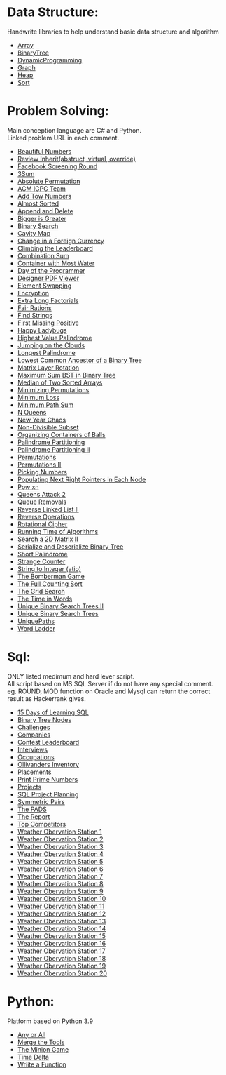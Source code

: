 # Data Structure:

Handwrite libraries to help understand basic data structure and algorithm

- <a href="https://github.com/tabtu/coding/blob/master/Problem%20Solving/_Array.cs">Array</a>
- <a href="https://github.com/tabtu/coding/blob/master/Problem%20Solving/_BinaryTree.cs">BinaryTree</a>
- <a href="https://github.com/tabtu/coding/blob/master/Problem%20Solving/_DynamicProgramming.cs">DynamicProgramming</a>
- <a href="https://github.com/tabtu/coding/blob/master/Problem%20Solving/_Graph.cs">Graph</a>
- <a href="https://github.com/tabtu/coding/blob/master/Problem%20Solving/_Heap.cs">Heap</a>
- <a href="https://github.com/tabtu/coding/blob/master/Problem%20Solving/_Sort.cs">Sort</a>

# Problem Solving:

Main conception language are C# and Python. <br />
Linked problem URL in each comment. <br />

- <a href="https://github.com/tabtu/coding/blob/master/Problem%20Solving/Beautiful%20Numbers.cs">Beautiful Numbers</a>
- <a href="https://github.com/tabtu/beprepared/blob/master/Problem%20Solving/ReviewInherit.cs">Review Inherit(abstruct, virtual, override)</a>
- <a href="https://github.com/tabtu/coding/blob/master/Problem%20Solving/FB_screening.cs">Facebook Screening Round</a>
- <a href="https://github.com/tabtu/coding/blob/master/Problem%20Solving/3Sum.cs">3Sum</a>
- <a href="https://github.com/tabtu/coding/blob/master/Problem%20Solving/Absolute%20Permutation.cs">Absolute Permutation</a>
- <a href="https://github.com/tabtu/coding/blob/master/Problem%20Solving/ACM%20ICPC%20Team.cs">ACM ICPC Team</a>
- <a href="https://github.com/tabtu/coding/blob/master/Problem%20Solving/Add%20Tow%20Numbers.cs">Add Tow Numbers</a>
- <a href="https://github.com/tabtu/coding/blob/master/Problem%20Solving/Almost%20Sorted.cs">Almost Sorted</a>
- <a href="https://github.com/tabtu/coding/blob/master/Problem%20Solving/Append%20and%20Delete.cs">Append and Delete</a>
- <a href="https://github.com/tabtu/coding/blob/master/Problem%20Solving/Bigger%20is%20Greater.cs">Bigger is Greater</a>
- <a href="https://github.com/tabtu/coding/blob/master/Problem%20Solving/Binary%20Search.cs">Binary Search</a>
- <a href="https://github.com/tabtu/coding/blob/master/Problem%20Solving/Cavity%20Map.cs">Cavity Map</a>
- <a href="https://github.com/tabtu/coding/blob/master/Problem%20Solving/Change%20in%20a%20Foreign%20Currency.cs">Change in a Foreign Currency</a>
- <a href="https://github.com/tabtu/coding/blob/master/Problem%20Solving/Climbing%20the%20Leaderboard.cs">Climbing the Leaderboard</a>
- <a href="https://github.com/tabtu/coding/blob/master/Problem%20Solving/Combination%20Sum.cs">Combination Sum</a>
- <a href="https://github.com/tabtu/coding/blob/master/Problem%20Solving/Container%20with%20Most%20Water.cs">Container with Most Water</a>
- <a href="https://github.com/tabtu/coding/blob/master/Problem%20Solving/Day%20of%20the%20Programmer.cs">Day of the Programmer
- <a href="https://github.com/tabtu/coding/blob/master/Problem%20Solving/Designer%20PDF%20Viewer.cs">Designer PDF Viewer</a>
- <a href="https://github.com/tabtu/coding/blob/master/Problem%20Solving/Element%20Swapping.cs">Element Swapping</a>
- <a href="https://github.com/tabtu/coding/blob/master/Problem%20Solving/Encryption.cs">Encryption</a>
- <a href="https://github.com/tabtu/coding/blob/master/Problem%20Solving/Extra%20Long%20Factorials.cs">Extra Long Factorials</a>
- <a href="https://github.com/tabtu/coding/blob/master/Problem%20Solving/Fair%20Rations.cs">Fair Rations</a>
- <a href="https://github.com/tabtu/coding/blob/master/Problem%20Solving/Find%20Strings.cs">Find Strings</a>
- <a href="https://github.com/tabtu/coding/blob/master/Problem%20Solving/First%20Missing%20Positive.cs">First Missing Positive</a>
- <a href="https://github.com/tabtu/coding/blob/master/Problem%20Solving/Happy%20Ladybugs.cs">Happy Ladybugs</a>
- <a href="https://github.com/tabtu/coding/blob/master/Problem%20Solving/Highest%20Value%20Palindrome.cs">Highest Value Palindrome</a>
- <a href="https://github.com/tabtu/coding/blob/master/Problem%20Solving/Jumping%20on%20the%20Clouds.cs">Jumping on the Clouds</a>
- <a href="https://github.com/tabtu/coding/blob/master/Problem%20Solving/Longest%20Palindrome.cs">Longest Palindrome</a>
- <a href="https://github.com/tabtu/coding/blob/master/Problem%20Solving/Lowest%20Common%20Ancestor%20of%20a%20Binary%20Tree.cs">Lowest Common Ancestor of a Binary Tree</a>
- <a href="https://github.com/tabtu/coding/blob/master/Problem%20Solving/Matrix%20Layer%20Rotation.cs">Matrix Layer Rotation</a>
- <a href="https://github.com/tabtu/coding/blob/master/Problem%20Solving/Maximum%20Sum%20BST%20in%20Binary%20Tree.cs">Maximum Sum BST in Binary Tree</a>
- <a href="https://github.com/tabtu/coding/blob/master/Problem%20Solving/Median%20of%20Two%20Sorted%20Arrays.cs">Median of Two Sorted Arrays</a>
- <a href="https://github.com/tabtu/coding/blob/master/Problem%20Solving/Minimizing%20Permutations.cs">Minimizing Permutations</a>
- <a href="https://github.com/tabtu/coding/blob/master/Problem%20Solving/Minimum%20Loss.cs">Minimum Loss</a>
- <a href="https://github.com/tabtu/coding/blob/master/Problem%20Solving/Minimum%20Path%20Sum.cs">Minimum Path Sum</a>
- <a href="https://github.com/tabtu/coding/blob/master/Problem%20Solving/N%20Queens.cs">N Queens</a>
- <a href="https://github.com/tabtu/coding/blob/master/Problem%20Solving/New%20Year%20Chaos.cs">New Year Chaos</a>
- <a href="https://github.com/tabtu/coding/blob/master/Problem%20Solving/Non-Divisible%20Subset.cs">Non-Divisible Subset</a>
- <a href="https://github.com/tabtu/coding/blob/master/Problem%20Solving/Organizing%20Containers%20of%20Balls.cs">Organizing Containers of Balls</a>
- <a href="https://github.com/tabtu/coding/blob/master/Problem%20Solving/Palindrome%20Partitioning.cs">Palindrome Partitioning</a>
- <a href="https://github.com/tabtu/coding/blob/master/Problem%20Solving/Palindrome%20Partitioning%20II.cs">Palindrome Partitioning II</a>
- <a href="https://github.com/tabtu/coding/blob/master/Problem%20Solving/Permutations.cs">Permutations</a>
- <a href="https://github.com/tabtu/coding/blob/master/Problem%20Solving/Permutations%20II.cs">Permutations II</a>
- <a href="https://github.com/tabtu/coding/blob/master/Problem%20Solving/Picking%20Numbers.cs">Picking Numbers</a>
- <a href="https://github.com/tabtu/coding/blob/master/Problem%20Solving/Populating%20Next%20Right%20Pointers%20in%20Each%20Node.cs">Populating Next Right Pointers in Each Node</a>
- <a href="https://github.com/tabtu/coding/blob/master/Problem%20Solving/Pow%20xn.cs">Pow xn</a>
- <a href="https://github.com/tabtu/coding/blob/master/Problem%20Solving/Queens%20Attack%202.py">Queens Attack 2</a>
- <a href="https://github.com/tabtu/coding/blob/master/Problem%20Solving/Queue%20Removals.cs">Queue Removals</a>
- <a href="https://github.com/tabtu/coding/blob/master/Problem%20Solving/Reverse%20Linked%20List%20II.cs">Reverse Linked List II</a>
- <a href="https://github.com/tabtu/coding/blob/master/Problem%20Solving/Reverse%20Operations.cs">Reverse Operations</a>
- <a href="https://github.com/tabtu/coding/blob/master/Problem%20Solving/Rotational%20Cipher.cs">Rotational Cipher</a>
- <a href="https://github.com/tabtu/coding/blob/master/Problem%20Solving/Running%20Time%20of%20Algorithms.cs">Running Time of Algorithms</a>
- <a href="https://github.com/tabtu/coding/blob/master/Problem%20Solving/Search%20a%202D%20Matrix%20II.cs">Search a 2D Matrix II</a>
- <a href="https://github.com/tabtu/coding/blob/master/Problem%20Solving/Serialize%20and%20Deserialize%20Binary%20Tree.cs">Serialize and Deserialize Binary Tree</a>
- <a href="https://github.com/tabtu/coding/blob/master/Problem%20Solving/Short%20Palindrome.cs">Short Palindrome</a>
- <a href="https://github.com/tabtu/coding/blob/master/Problem%20Solving/Strange%20Counter.cs">Strange Counter</a>
- <a href="https://github.com/tabtu/coding/blob/master/Problem%20Solving/String%20to%20Integer%20(atio).cs">String to Integer (atio)</a>
- <a href="https://github.com/tabtu/coding/blob/master/Problem%20Solving/The%20Bomberman%20Game.cs">The Bomberman Game</a>
- <a href="https://github.com/tabtu/coding/blob/master/Problem%20Solving/The%20Full%20Counting%20Sort.cs">The Full Counting Sort</a>
- <a href="https://github.com/tabtu/coding/blob/master/Problem%20Solving/The%20Grid%20Search.cs">The Grid Search</a>
- <a href="https://github.com/tabtu/coding/blob/master/Problem%20Solving/The%20Time%20in%20Words.cs">The Time in Words</a>
- <a href="https://github.com/tabtu/coding/blob/master/Problem%20Solving/Unique%20Binary%20Search%20Trees%20II.cs">Unique Binary Search Trees II</a>
- <a href="https://github.com/tabtu/coding/blob/master/Problem%20Solving/Unique%20Binary%20Search%20Trees.cs">Unique Binary Search Trees</a>
- <a href="https://github.com/tabtu/coding/blob/master/Problem%20Solving/UniquePaths.cs">UniquePaths</a>
- <a href="https://github.com/tabtu/coding/blob/master/Problem%20Solving/Word Ladder.cs">Word Ladder</a>

# Sql:

ONLY listed medimum and hard lever script. <br />
All script based on MS SQL Server if do not have any special comment. <br />
eg. ROUND, MOD function on Oracle and Mysql can return the correct result as Hackerrank gives. <br />

- <a href="https://github.com/tabtu/coding/blob/master/Sql/15%20Days%20of%20Learning%20SQL.sql">15 Days of Learning SQL</a>
- <a href="https://github.com/tabtu/coding/blob/master/Sql/Binary%20Tree%20Nodes.sql">Binary Tree Nodes</a>
- <a href="https://github.com/tabtu/coding/blob/master/Sql/Challenges.sql">Challenges</a>
- <a href="https://github.com/tabtu/coding/blob/master/Sql/Companies.sql">Companies</a>
- <a href="https://github.com/tabtu/coding/blob/master/Sql/Contest%20Leaderboard.sql">Contest Leaderboard</a>
- <a href="https://github.com/tabtu/coding/blob/master/Sql/Interviews.sql">Interviews</a>
- <a href="https://github.com/tabtu/coding/blob/master/Sql/Occupations.sql">Occupations</a>
- <a href="https://github.com/tabtu/coding/blob/master/Sql/Ollivanders%20Inventory.sql">Ollivanders Inventory</a>
- <a href="https://github.com/tabtu/coding/blob/master/Sql/Placements.sql">Placements</a>
- <a href="https://github.com/tabtu/coding/blob/master/Sql/Print%20Prime%20Numbers.sql">Print Prime Numbers</a>
- <a href="https://github.com/tabtu/coding/blob/master/Sql/Projects.sql">Projects</a>
- <a href="https://github.com/tabtu/coding/blob/master/Sql/SQL%20Project%20Planning.sql">SQL Project Planning</a>
- <a href="https://github.com/tabtu/coding/blob/master/Sql/Symmetric%20Pairs.sql">Symmetric Pairs</a>
- <a href="https://github.com/tabtu/coding/blob/master/Sql/The%20PADS.sql">The PADS</a>
- <a href="https://github.com/tabtu/coding/blob/master/Sql/The%20Report.sql">The Report</a>
- <a href="https://github.com/tabtu/coding/blob/master/Sql/Top%20Competitors.sql">Top Competitors</a>
- <a href="https://github.com/tabtu/coding/blob/master/Sql/Weather%20Observation%20Station%20.sql"><a href="https://github.com/tabtu/coding/blob/master/Sql/Weather%20Observation%20Station%201.sql">Weather Obervation Station 1</a>
- <a href="https://github.com/tabtu/coding/blob/master/Sql/Weather%20Observation%20Station%202.sql">Weather Obervation Station 2</a>
- <a href="https://github.com/tabtu/coding/blob/master/Sql/Weather%20Observation%20Station%203.sql">Weather Obervation Station 3</a>
- <a href="https://github.com/tabtu/coding/blob/master/Sql/Weather%20Observation%20Station%204.sql">Weather Obervation Station 4</a>
- <a href="https://github.com/tabtu/coding/blob/master/Sql/Weather%20Observation%20Station%205.sql">Weather Obervation Station 5</a>
- <a href="https://github.com/tabtu/coding/blob/master/Sql/Weather%20Observation%20Station%206.sql">Weather Obervation Station 6</a>
- <a href="https://github.com/tabtu/coding/blob/master/Sql/Weather%20Observation%20Station%207.sql">Weather Obervation Station 7</a>
- <a href="https://github.com/tabtu/coding/blob/master/Sql/Weather%20Observation%20Station%208.sql">Weather Obervation Station 8</a>
- <a href="https://github.com/tabtu/coding/blob/master/Sql/Weather%20Observation%20Station%209.sql">Weather Obervation Station 9</a>
- <a href="https://github.com/tabtu/coding/blob/master/Sql/Weather%20Observation%20Station%2010.sql">Weather Obervation Station 10</a>
- <a href="https://github.com/tabtu/coding/blob/master/Sql/Weather%20Observation%20Station%2011.sql">Weather Obervation Station 11</a>
- <a href="https://github.com/tabtu/coding/blob/master/Sql/Weather%20Observation%20Station%2012.sql">Weather Obervation Station 12</a>
- <a href="https://github.com/tabtu/coding/blob/master/Sql/Weather%20Observation%20Station%2013.sql">Weather Obervation Station 13</a>
- <a href="https://github.com/tabtu/coding/blob/master/Sql/Weather%20Observation%20Station%2014.sql">Weather Obervation Station 14</a>
- <a href="https://github.com/tabtu/coding/blob/master/Sql/Weather%20Observation%20Station%2015.sql">Weather Obervation Station 15</a>
- <a href="https://github.com/tabtu/coding/blob/master/Sql/Weather%20Observation%20Station%2016.sql">Weather Obervation Station 16</a>
- <a href="https://github.com/tabtu/coding/blob/master/Sql/Weather%20Observation%20Station%2017.sql">Weather Obervation Station 17</a>
- <a href="https://github.com/tabtu/coding/blob/master/Sql/Weather%20Observation%20Station%2018.sql">Weather Obervation Station 18</a>
- <a href="https://github.com/tabtu/coding/blob/master/Sql/Weather%20Observation%20Station%2019.sql">Weather Obervation Station 19</a>
- <a href="https://github.com/tabtu/coding/blob/master/Sql/Weather%20Observation%20Station%2020.sql">Weather Obervation Station 20</a>

# Python:

Platform based on Python 3.9 <br />

- <a href="https://github.com/tabtu/coding/blob/master/Python/Any%20or%20All.py">Any or All</a>
- <a href="https://github.com/tabtu/coding/blob/master/Python/Merge%20the%20Tools.py">Merge the Tools</a>
- <a href="https://github.com/tabtu/coding/blob/master/Python/The%20Minion%20Game.py">The Minion Game</a>
- <a href="https://github.com/tabtu/coding/blob/master/Python/Time%20Delta.py">Time Delta</a>
- <a href="https://github.com/tabtu/coding/blob/master/Python/Wriite%20a%20Function.py">Wriite a Function</a>
